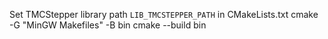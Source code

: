 
Set TMCStepper library path `LIB_TMCSTEPPER_PATH` in CMakeLists.txt
cmake -G "MinGW Makefiles" -B bin
cmake --build bin

